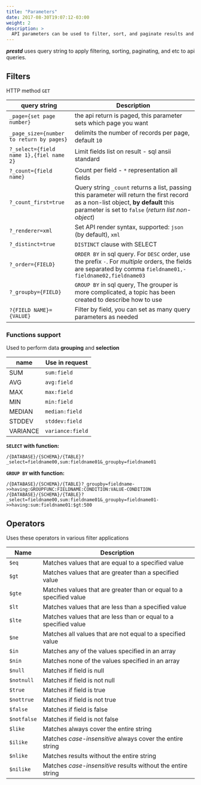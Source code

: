 ```yaml
---
title: "Parameters"
date: 2017-08-30T19:07:12-03:00
weight: 2
description: >
  API parameters can be used to filter, sort, and paginate results and to select fields and relations to populate)
---
```


_**prestd**_ uses query string to apply filtering, sorting, paginating, and etc to api queries.

## Filters

HTTP method `GET`

| query string | Description |
| --- | --- |
| `_page={set page number}` | the api return is paged, this parameter sets which page you want |
| `_page_size={number to return by pages}` | delimits the number of records per page, default `10` |
| `?_select={field name 1},{fiel name 2}` | Limit fields list on result - sql ansii standard |
| `?_count={field name}` | Count per field - `*` representation all fields |
| `?_count_first=true` | Query string `_count` returns a list, passing this parameter will return the first record as a non-list object, **by default** this parameter is set to `false` (_return list non-object_) |
| `?_renderer=xml` | Set API render syntax, supported: `json` (by default), `xml` |
| `?_distinct=true` | `DISTINCT` clause with SELECT |
| `?_order={FIELD}` | `ORDER BY` in sql query. For `DESC` order, use the prefix `-`. For *multiple* orders, the fields are separated by comma `fieldname01,-fieldname02,fieldname03` |
| `?_groupby={FIELD}` | `GROUP BY` in sql query, The grouper is more complicated, a topic has been created to describe how to use |
| `?{FIELD NAME}={VALUE}` | Filter by field, you can set as many query parameters as needed |

### Functions support

Used to perform data **grouping** and **selection**

| name | Use in request |
| --- | --- |
| SUM | `sum:field` |
| AVG | `avg:field` |
| MAX | `max:field` |
| MIN | `min:field` |
| MEDIAN | `median:field` |
| STDDEV | `stddev:field` |
| VARIANCE | `variance:field` |

**`SELECT` with function:**

```
/{DATABASE}/{SCHEMA}/{TABLE}?_select=fieldname00,sum:fieldname01&_groupby=fieldname01
```

**`GROUP BY` with function:**

```
/{DATABASE}/{SCHEMA}/{TABLE}?_groupby=fieldname->>having:GROUPFUNC:FIELDNAME:CONDITION:VALUE-CONDITION
/{DATABASE}/{SCHEMA}/{TABLE}?_select=fieldname00,sum:fieldname01&_groupby=fieldname01->>having:sum:fieldname01:$gt:500
```

## Operators

Uses these operators in various filter applications

| Name | Description |
| --- | --- |
| `$eq` | Matches values that are equal to a specified value |
| `$gt` | Matches values that are greater than a specified value |
| `$gte` | Matches values that are greater than or equal to a specified value |
| `$lt` | Matches values that are less than a specified value |
| `$lte` | Matches values that are less than or equal to a specified value |
| `$ne` | Matches all values that are not equal to a specified value |
| `$in` | Matches any of the values specified in an array |
| `$nin` | Matches none of the values specified in an array |
| `$null` | Matches if field is null |
| `$notnull` | Matches if field is not null |
| `$true` | Matches if field is true |
| `$nottrue` | Matches if field is not true |
| `$false` | Matches if field is false |
| `$notfalse` | Matches if field is not false |
| `$like` | Matches always cover the entire string |
| `$ilike` | Matches _case-insensitive_ always cover the entire string |
| `$nlike` | Matches results without the entire string |
| `$nilike` | Matches _case-insensitive_ results without the entire string |
